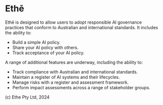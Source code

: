 # Ethē

Ethē is designed to allow users to adopt responsible AI governance practices that conform to Australian and international standards. It includes the ability to:

- Build a simple AI policy.
- Share your AI policy with others.
- Track acceptance of your AI policy.

A range of additional features are underway, including the ability to:

- Track compliance with Australian and international standards.
- Maintain a register of AI systems and their lifecycles.
- Manage risks with a register and assessment framework.
- Perform impact assessments across a range of stakeholder groups.

(c) Ethe Pty Ltd, 2024
